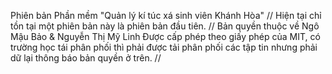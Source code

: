 ﻿Phiên bản Phần mềm "Quản lý kí túc xá sinh viên Khánh Hòa" 
//
Hiện tại chỉ tồn tại một phiên bản này là phiên bản đầu tiên.
//
Bản quyền thuộc về Ngô Mậu Bảo & Nguyễn Thị Mỹ Linh
Được cấp phép theo giấy phép của MIT, có trường học tái phân phối
thì phải được tải phân phối các tập tin nhưng phải dữ lại thông báo bản quyền ở trên.
//